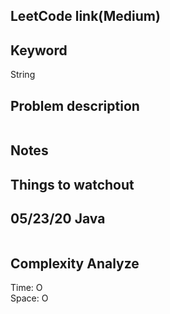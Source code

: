 ## LeetCode link(Medium)


## Keyword
String

## Problem description
```

```



## Notes


## Things to watchout

## 05/23/20 Java

```java


```
## Complexity Analyze
Time: O       \
Space: O